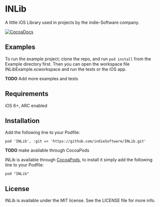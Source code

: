 # INLib

A little iOS Library used in projects by the indie-Software company.

[![CocoaDocs](http://cocoapod-badges.herokuapp.com/v/INLib/badge.png)](http://cocoadocs.org/docsets/INLib)

## Examples

To run the example project; clone the repo, and run `pod install` from the Example directory first.
Then you can open the workspace file INLibExample.xcworkspace and run the tests or the iOS app.

**TODO** Add more examples and tests


## Requirements

iOS 6+, ARC enabled

## Installation

Add the following line to your Podfile:

	pod 'INLib', :git => 'https://github.com/indieSoftware/INLib.git'

**TODO** make available through CocoaPods

INLib is available through [CocoaPods](http://cocoapods.org), to install
it simply add the following line to your Podfile:

    pod "INLib"

## License

INLib is available under the MIT license. See the LICENSE file for more info.


